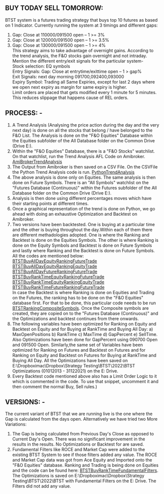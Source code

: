 ## BUY TODAY SELL TOMORROW:
BTST system is a futures trading strategy that buys top 10 futures as based on 1 Indicator. Currently running the system at 3 timings and different gaps:
1.	Gap: Close at 110000/091500 open – 1 >= 3%
2.	Gap: Close at 120000/091500 open – 1 >= 3.5%
3.	Gap: Close at 130000/091500 open – 1 >= 4%<br/>
This strategy aims to take advantage of overnight gains. According to the trend analysis, the F&O stocks gain overnight and not intraday. <br/>
Mention the different entry/exit signals for the particular system-<br/>
Stock selection: EQ symbols <br/>
Entry Signals: Gap: Close at entrytime/exittime open – 1 > gap%<br/>
Exit Signals: next day morning 091700,092400,093000<br/>
Expiry Symbol: Trading all Same Expiries, except for last 2 days where we open next expiry as margin for same expiry is higher.<br/>
Limit orders are placed that gets modified every 1 minute for 5 minutes. This reduces slippage that happens cause of REL orders.<br/>

## PROCESS: -
1. A Trend Analysis (Analysing the price action during the day and the very next day) is done on all the stocks that belong / have belonged to the F&O List. The Analysis is done on the "F&O Equities" Database within the Equities subfolder of the All Database folder on the Common Drive (Drive E:).<br/>
2. Within the "F&O Equities" Database, there is a "F&O Stocks" watchlist. On that watchlist, run the Trend Analysis AFL Code on Amibroker. [AmiBrokerTrendAnalysis](https://github.com/qodeinvestments/Swan-Documentation/blob/main/Systems/Trend_Analysis/AmibrokerTrendAnalysis.md)<br/>
3. The Output from Amibroker is then saved on a CSV File. On the CSVFile the Python Trend Analysis code is run. [PythonTrendAnalysis](https://github.com/qodeinvestments/Swan-Documentation/blob/main/Systems/Trend_Analysis/PythonTrendAnalysis.ipynb)<br/>
4. The above analysis is done only on Equities. The same analysis is then done on Future Symbols. There is an "All Symbols" watchlist on the "Futures Database (Continuous)" within the Futures subfolder of the All Database folder on the Common Drive (Drive E:).<br/>
5. Analysis is then done using different percentages moves which have their starting points at different times.<br/>
6. Once a graphical representation of the trend is done on Python, we go ahead with doing an exhaustive Optimization and Backtest on Amibroker.<br/>
7. Two versions have been backtested. One is buying at a particular time and the other is buying throughout the day.Within each of them there are different methadologies adopted. One is where the Ranking and Backtest is done on the Equities Symbols. The other is where Ranking is done on the Equity Symbols and Backtest is done on Future Symbols and lastly where Ranking and the Backtest is done on Future Symbols. All the codes are mentioned below: <br/>
[BTSTBuyAllDayEquityRankingFutureTrade](https://github.com/qodeinvestments/Swan-Documentation/blob/main/Systems/BTST/Backtest_Code/BTSTBuyAllDayEquityRankingFutureTrade.md) <br/>
[BTSTBuyAllDayEquityRankingEquityTrade](https://github.com/qodeinvestments/Swan-Documentation/blob/main/Systems/BTST/Backtest_Code/BTSTBuyAllDayEquityRankingEquityTrade.md) <br/>
[BTSTBuyAllDayFutureRankingFutureTrade](https://github.com/qodeinvestments/Swan-Documentation/blob/main/Systems/BTST/Backtest_Code/BTSTBuyAllDayFutureRankingFutureTrade.md) <br/>
[BTSTBuyRankTimeEquityRankingFutureTrade](https://github.com/qodeinvestments/Swan-Documentation/blob/main/Systems/BTST/Backtest_Code/BTSTBuyRankTimeEquityRankingFutureTrade.md) <br/>
[BTSTBuyRankTimeEquityRankingEquityTrade](https://github.com/qodeinvestments/Swan-Documentation/blob/main/Systems/BTST/Backtest_Code/BTSTBuyRankTimeEquityRankingEquityTrade.md) <br/>
[BTSTBuyRankTimeFutureRankingFutureTrade](https://github.com/qodeinvestments/Swan-Documentation/blob/main/Systems/BTST/Backtest_Code/BTSTBuyRankTimeFutureRankingFutureTrade.md) <br/>
In case the Backtest is where Ranking is done on Equities and Trading on the Futures, the ranking has to be done on the "F&O Equities" database first. For that to be done, this particular code needs to be run [BTSTRankingCompositeSymbols](https://github.com/qodeinvestments/Swan-Documentation/blob/main/Systems/BTST/Backtest_Code/BTSTRankingCompositeSymbols.md). Once the Composite symbols are created, they are copied on to the "Futures Database (Continuous)" and the Optimizations and backtest continues from there onwards.<br/>
8. The following variables have been optimized for Ranking on Equity and Backtest on Equity and for Buying at RankTime and Buying All Day: a) MaxOpenPositions b) RankTime c) MaxTime d) GapPercent e) SellTime. Also Optimizations have been done for GapPercent using 090700 Open and 091500 Open. Similarly,the same set of Variables have been optimized for Ranking on Futures and Backtest on Futures and for Ranking on Equity and Backtest on Futures for Buying at RankTime and Buying All Day. All the Optimizations have been saved on E:\Dropboximac\Dropbox\Strategy Testing\BTST\2022\BTST Optimizations (01012013 - 31122021) on the E: Drive.<br/>
9. Every Backtest code mentioned above also has a Limit Order Logic to it which is commented in the code. To use that snippet, uncomment it and then comment the normal Buy, Sell rules.)<br/>

## VERSIONS: -
The current variant of BTST that we are running live is the one where the Gap is calculated from the days open. Alternatively we have tried two More Variations: 
1. The Gap is being calculated from Previous Day's Close as opposed to Current Day's Open. There was no significant improvement in the results in the results. No Optimizations or Backtest for are saved.
2. Fundamental Filters like ROCE and Market Cap were added to the existing BTST System to see if those filters added any value. The ROCE and Market Cap data was got from Ace Equity and Imported onto the "F&O Equities" database. Ranking and Trading is being done on Equities and the code can be found here: [BTSTBuyRankTimeFundamentalFilters](https://github.com/qodeinvestments/Swan-Documentation/blob/main/Systems/BTST/Backtest_Code/BTSTBuyRankTimeFundamentalFilters.md).
The Optimizations is saved on E:\Dropboximac\Dropbox\Strategy Testing\BTST\2022\BTST with Fundamental Filters on the E: Drive. The Filters did not add any value.
